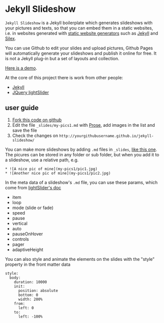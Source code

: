 # Jekyll Slideshow

`Jekyll Slideshow` is a Jekyll boilerplate which generates slideshows with your pictures and texts, so that you can embed them in a static websites, i.e. in websites generated with [static website generators](https://www.staticgen.com/) such as [Jekyll](http://jekyllrb.com/) and [Silex](http://www.silex.me).

You can use Github to edit your slides and upload pictures, Github Pages will automatically generate your slideshows and publish it online for free. It is not a Jekyll plug-in but a set of layouts and collection. 

[Here is a demo](http://lexoyo.me/jekyll-slideshow/).

At the core of this project there is work from other people:

* [Jekyll](http://jekyllrb.com/)
* [JQuery lightSlider](http://sachinchoolur.github.io/lightslider/)

## user guide

1. [Fork this code on github](https://github.com/lexoyo/jekyll-slideshow/fork)
2. Edit the file `_slides/my-pics1.md` with [Prose](http://prose.io/), add images in the list and save the file
3. Check the changes on `http://yourgithubusername.github.io/jekyll-slideshow/`

You can make more slideshows by adding `.md` files in `_slides`, [like this one](./_slides/my-pics1.md). The picures can be stored in any folder or sub folder, but when you add it to a slideshow, use a relative path, e.g.

```
* ![A nice pic of mine](my-pics1/pic1.jpg)
* ![Another nice pic of mine](my-pics1/pic2.jpg)
```

In the meta data of a slideshow's `.md` file, you can use these params, which come from [lightSlider's doc](http://sachinchoolur.github.io/lightslider/settings.html)

* item
* loop
* mode (slide or fade)
* speed
* pause
* vertical
* auto
* pauseOnHover
* controls
* pager
* adaptiveHeight

You can also style and animate the elements on the slides with the "style" property in the front matter data

```
style:
  body:
    duration: 10000
    init:
      position: absolute
      bottom: 0
      width: 200%
    from:
      left: 0
    to:
      left: -100%
```

